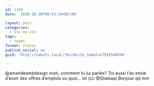 ```yaml
---
id: 1348
date: '2010-10-20T09:53:34+02:00'

layout: post
categories:
  - Vis ma vie
tags:
  - tweet
format: status
publish_social: no
guid: 'http://tweets.local/?birdsite_tweet=27916546594'

---
```


@amandewebdesign rooh, comment tu lui parles? Toi aussi t’as envie d’avoir des offres d’emplois ou quoi… lol (cc @Sliwkaa) Bonjour qd mm